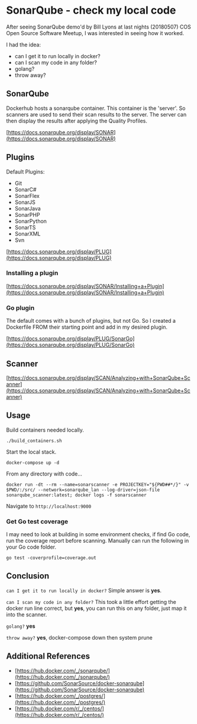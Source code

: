 # SonarQube - check my local code

After seeing SonarQube demo'd by Bill Lyons at last nights (20180507) COS Open Source Software Meetup, I was interested in seeing how it worked.

I had the idea:

- can I get it to run locally in docker?
- can I scan my code in any folder?
- golang?
- throw away?

## SonarQube

Dockerhub hosts a sonarqube container. This container is the 'server'. So scanners are used to send their scan results to the server. The server can then display the results after applying the Quality Profiles.

[https://docs.sonarqube.org/display/SONAR](https://docs.sonarqube.org/display/SONAR)

## Plugins

Default Plugins:

- Git
- SonarC#
- SonarFlex
- SonarJS
- SonarJava
- SonarPHP
- SonarPython
- SonarTS
- SonarXML
- Svn

[https://docs.sonarqube.org/display/PLUG](https://docs.sonarqube.org/display/PLUG)

### Installing a plugin

[https://docs.sonarqube.org/display/SONAR/Installing+a+Plugin](https://docs.sonarqube.org/display/SONAR/Installing+a+Plugin)

### Go plugin

The default comes with a bunch of plugins, but not Go. So I created a Dockerfile FROM their starting point and add in my desired plugin.

[https://docs.sonarqube.org/display/PLUG/SonarGo](https://docs.sonarqube.org/display/PLUG/SonarGo)

## Scanner

[https://docs.sonarqube.org/display/SCAN/Analyzing+with+SonarQube+Scanner](https://docs.sonarqube.org/display/SCAN/Analyzing+with+SonarQube+Scanner)

## Usage

Build containers needed locally.

```none
./build_containers.sh
```

Start the local stack.

```none
docker-compose up -d
```

From any directory with code...

```none
docker run -dt --rm --name=sonarscanner -e PROJECTKEY="${PWD##*/}" -v $PWD/:/src/ --network=sonarqube_lan --log-driver=json-file sonarqube_scanner:latest; docker logs -f sonarscanner
```

Navigate to `http://localhost:9000`

### Get Go test coverage

I may need to look at building in some environment checks, if find Go code, run the coverage report before scanning. Manually can run the following in your Go code folder.

```none
go test -coverprofile=coverage.out
```

## Conclusion

`can I get it to run locally in docker?` Simple answer is **yes**.

`can I scan my code in any folder?` This took a little effort getting the docker run line correct, but **yes**, you can run this on any folder, just map it into the scanner.

`golang?` **yes**

`throw away?` **yes**, docker-compose down then system prune

## Additional References

- [https://hub.docker.com/_/sonarqube/](https://hub.docker.com/_/sonarqube/)
- [https://github.com/SonarSource/docker-sonarqube](https://github.com/SonarSource/docker-sonarqube)
- [https://hub.docker.com/_/postgres/](https://hub.docker.com/_/postgres/)
- [https://hub.docker.com/r/_/centos/](https://hub.docker.com/r/_/centos/)
